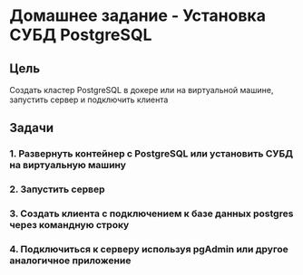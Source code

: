 # Домашнее задание - Установка СУБД PostgreSQL

## Цель

Создать кластер PostgreSQL в докере или на виртуальной машине, запустить сервер и подключить клиента

## Задачи

### 1. Развернуть контейнер с PostgreSQL или установить СУБД на виртуальную машину

### 2. Запустить сервер

### 3. Создать клиента с подключением к базе данных postgres через командную строку

### 4. Подключиться к серверу используя pgAdmin или другое аналогичное приложение
